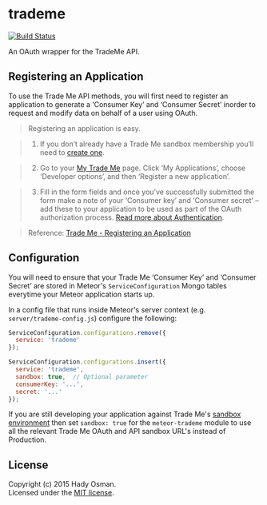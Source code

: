 # trademe

[![Build Status](https://travis-ci.org/hadynz/meteor-trademe.svg)](https://travis-ci.org/hadynz/meteor-trademe)

An OAuth wrapper for the TradeMe API.

## Registering an Application

To use the Trade Me API methods, you will first need to register an application to generate a ‘Consumer Key’ 
and ‘Consumer Secret’ inorder to request and modify data on behalf of a user using OAuth.

> Registering an application is easy.

> 1. If you don’t already have a Trade Me sandbox membership you’ll need to [create one][register].

> 2. Go to your [My Trade Me][mytrademe] page. Click ‘My Applications’, choose ‘Developer options’, 
and then ‘Register a new application’.

> 3. Fill in the form fields and once you’ve successfully submitted the form make a note of 
your ‘Consumer key’ and ‘Consumer secret’ – add these to your application to be used as part 
of the OAuth authorization process. [Read more about Authentication][auth].

> Reference: [Trade Me - Registering an Application][registerapp]

## Configuration

You will need to ensure that your Trade Me ‘Consumer Key’ and ‘Consumer Secret’ are stored in Meteor's 
`ServiceConfiguration` Mongo tables everytime your Meteor application starts up.

In a config file that runs inside Meteor's server context (e.g. `server/trademe-config.js`) configure the
following:

```js
ServiceConfiguration.configurations.remove({
  service: 'trademe'
});

ServiceConfiguration.configurations.insert({
  service: 'trademe',
  sandbox: true,  // Optional parameter
  consumerKey: '...',
  secret: '...'
});
```

If you are still developing your application against Trade Me's [sandbox environment][sandbox] then
set `sandbox: true` for the `meteor-trademe` module to use all the relevant Trade Me OAuth and API
sandbox URL's instead of Production.

## License

Copyright (c) 2015 Hady Osman.   
Licensed under the [MIT license][license].

[registerapp]: http://developer.trademe.co.nz/api-overview/registering-an-application
[register]: http://www.tmsandbox.co.nz/Members/Register.aspx
[mytrademe]: http://www.tmsandbox.co.nz/MyTradeMe/Default.aspx
[auth]: http://developer.trademe.co.nz/api-overview/authentication
[sandbox]: http://developer.trademe.co.nz/api-overview/sandbox-environment
[license]: https://github.com/hadynz/meteor-trademe/blob/master/README.md

